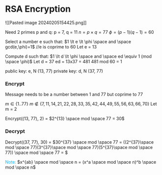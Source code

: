 # RSA Encryption

![[Pasted image 20240205154425.png]]

Need 2 primes p and q: p = 7, q = 11
$n = p \times q = 77$
$\phi = (p-1)(q-1) = 60$

Select a number e such that:
$1 \lt e \lt \phi \space and \space gcd(e,\phi)=1$ //e is coprime to 60
Let e = 13

Compute d such that:
$1 \lt d \lt \phi \space and \space ed \equiv 1 (mod \space \phi)$ 
Let d = 37
ed = 13x37 = 481
481 mod 60 = 1

public key:  e, N (13, 77)
private key: d, N (37, 77)

### Encrypt
Message needs to be a number between 1 and 77 but coprime to 77

$m \in \{1..77\}$
$m \notin \{7, 11, 14, 21, 22, 28, 33, 35, 42, 44, 49, 55, 56, 63, 66, 70\}$
Let m = 2

Encrypt((13, 77), 2) = $2^{13} \space mod \space 77 = 30$

### Decrypt
Decrypt((37, 77), 30) = $30^{37} \space mod \space 77 = ((2^{37}\space mod \space 77)(3^{37}\space mod \space 77)(5^{37}\space mod \space 77)) \space mod \space 77 = $

<span style="color:#00bfff">Note:</span> $x^{ab} \space mod \space n = (x^a \space mod \space n)^b \space mod \space n$










